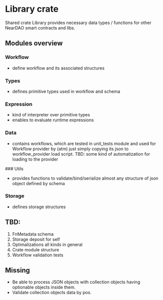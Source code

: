 # Library crate
Shared crate Library provides necessary data types / functions for other NearDAO smart contracts and libs.

## Modules overview
### Workflow
- define workflow and its associated structures

### Types
- defines primitive types used in workflow and schema

### Expression
- kind of interpreter over primitive types
- enables to evaluate runtime expressions

### Data
- contains workflows, which are tested in unit_tests module and used for Workflow provider by (atm) just simply copying its json to workflow_provider load script. TBD: some kind of automatization for loading to the provider

### Utils
- provides functions to validate/bind/serialize almost any structure of json object defined by schema

### Storage
- defines storage structures

## TBD: 
1. FnMetadata schema
2. Storage deposit for self
3. Optimalizations all kinds in general
4. Crate module structure
5. Workflow validation tests

## Missing
- Be able to process JSON objects with collection objects having optionable objects inside them.
- Validate collection objects data by pos.